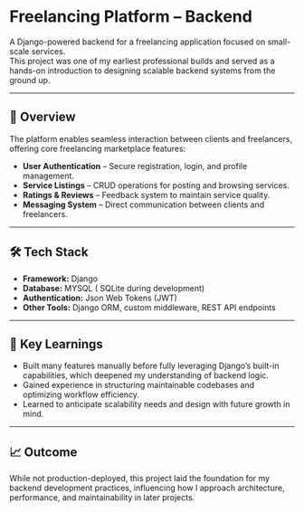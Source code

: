 # Freelancing Platform – Backend

A Django-powered backend for a freelancing application focused on small-scale services.  
This project was one of my earliest professional builds and served as a hands-on introduction to designing scalable backend systems from the ground up.

---

## 📌 Overview
The platform enables seamless interaction between clients and freelancers, offering core freelancing marketplace features:
- **User Authentication** – Secure registration, login, and profile management.
- **Service Listings** – CRUD operations for posting and browsing services.
- **Ratings & Reviews** – Feedback system to maintain service quality.
- **Messaging System** – Direct communication between clients and freelancers.

---

## 🛠 Tech Stack
- **Framework:** Django  
- **Database:** MYSQL ( SQLite during development)  
- **Authentication:** Json Web Tokens (JWT)  
- **Other Tools:** Django ORM, custom middleware, REST API endpoints  

---

## 🚀 Key Learnings
- Built many features manually before fully leveraging Django’s built-in capabilities, which deepened my understanding of backend logic.  
- Gained experience in structuring maintainable codebases and optimizing workflow efficiency.  
- Learned to anticipate scalability needs and design with future growth in mind.  

---

## 📈 Outcome
While not production-deployed, this project laid the foundation for my backend development practices, influencing how I approach architecture, performance, and maintainability in later projects.

